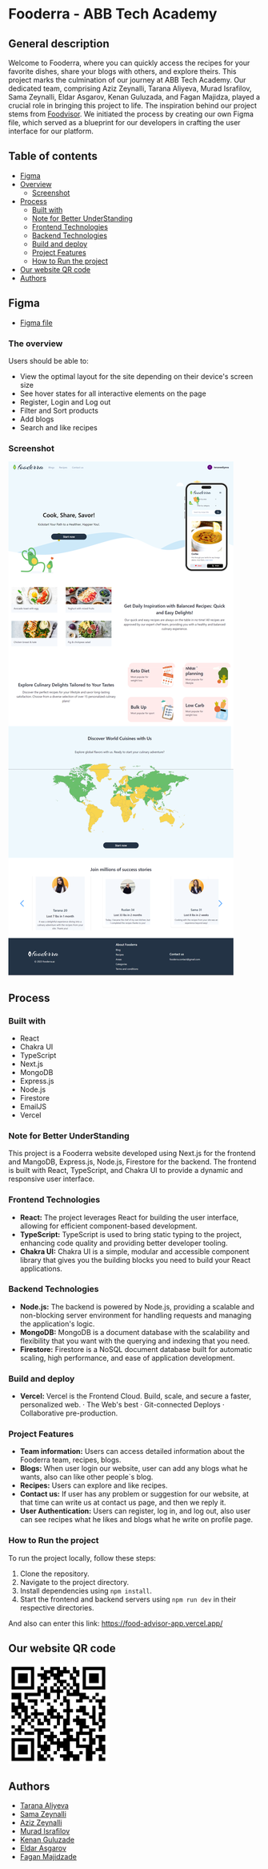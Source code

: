 
# Fooderra - ABB Tech Academy

## General description

Welcome to Fooderra, where you can quickly access the recipes for your favorite dishes, share your blogs with others, and explore theirs. This project marks the culmination of our journey at ABB Tech Academy. Our dedicated team, comprising Aziz Zeynalli, Tarana Aliyeva, Murad Israfilov, Sama Zeynalli, Eldar Asgarov, Kenan Guluzada, and Fagan Majidza, played a crucial role in bringing this project to life. The inspiration behind our project stems from [Foodvisor](https://www.foodvisor.io/en/). We initiated the process by creating our own Figma file, which served as a blueprint for our developers in crafting the user interface for our platform.


## Table of contents

- [Figma](#figma)
- [Overview](#overview)
    - [Screenshot](#screenshot)
- [Process](#process)
    - [Built with](#built-with)
    - [Note for Better UnderStanding](#note-for-better-underStanding)
    - [Frontend Technologies](#frontend-technologies)
    - [Backend Technologies](#backend-bechnologies)
    - [Build and deploy](#build-and-deploy)
    - [Project Features](#project-features)
    - [How to Run the project](#how-to-run-the-project)
- [Our website QR code](#our-website-qr-code)
- [Authors](#authors)

## Figma 
- [Figma file](https://www.figma.com/file/Wh8ksiPhbdWPdTlOYNPXKi/Foodvisor?type=design&node-id=0-1&mode=design&t=klOBaG32m9PoLwOw-0)

### The overview

Users should be able to:

- View the optimal layout for the site depending on their device's screen size
- See hover states for all interactive elements on the page
- Register, Login and Log out
- Filter and Sort products
- Add blogs
- Search and like recipes

### Screenshot

![homepage](./public/images/MergedImages%20(1).png)

## Process

### Built with
- React
- Chakra UI
- TypeScript
- Next.js
- MongoDB
- Express.js
- Node.js
- Firestore
- EmailJS
- Vercel

### Note for Better UnderStanding
This project is a Fooderra website developed using Next.js for the frontend and MangoDB, Express.js, Node.js, Firestore for the backend. The frontend is built with React, TypeScript, and Chakra UI to provide a dynamic and responsive user interface.

### Frontend Technologies
- **React:** The project leverages React for building the user interface, allowing for efficient component-based development.
- **TypeScript:** TypeScript is used to bring static typing to the project, enhancing code quality and providing better developer tooling.
- **Chakra UI:** Chakra UI is a simple, modular and accessible component library that gives you the building blocks you need to build your React applications.

### Backend Technologies
- **Node.js:** The backend is powered by Node.js, providing a scalable and non-blocking server environment for handling requests and managing the application's logic.
- **MongoDB:** MongoDB is a document database with the scalability and flexibility that you want with the querying and indexing that you need.
- **Firestore:** Firestore is a NoSQL document database built for automatic scaling, high performance, and ease of application development.  

### Build and deploy
- **Vercel:** Vercel is the Frontend Cloud. Build, scale, and secure a faster, personalized web. · The Web's best · Git-connected Deploys · Collaborative pre-production.

### Project Features
- **Team information:** Users can access detailed information about the Fooderra team, recipes, blogs.
- **Blogs:** When user login our website, user can add any blogs what he wants, also can like other people`s blog.
- **Recipes:** Users can explore and like recipes.
- **Contact us:** If user has any problem or suggestion for our website, at that time can write us at contact us page, and then we reply it.
- **User Authentication:** Users can register, log in, and log out, also user can see recipes what he likes and blogs what he write on profile page.

### How to Run the project

To run the project locally, follow these steps:
1. Clone the repository.
2. Navigate to the project directory.
3. Install dependencies using `npm install`.
4. Start the frontend and backend servers using `npm run dev` in their respective directories.
 
And also can enter this link: 
https://food-advisor-app.vercel.app/

## Our website QR code

<img src="./public/images/Untitled%201.png" alt="QR code" width="200" height="200">

## Authors
- [Tarana Aliyeva](https://www.linkedin.com/in/tarana-aliyeva/)
- [Sama Zeynalli](https://www.linkedin.com/in/sama-zeynalli/)
- [Aziz Zeynalli](https://www.linkedin.com/in/aziz-zeynalli/)
- [Murad Israfilov](https://www.linkedin.com/in/muradisrafilov/)
- [Kenan Guluzade](https://www.linkedin.com/in/kenan-guluzade/)
- [Eldar Asgarov](https://www.linkedin.com/in/eldar-asgarov/)
- [Fagan Majidzade](https://www.linkedin.com/in/fagan-majidzada-a690a0162/)

